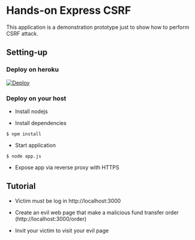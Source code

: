 # Hands-on Express CSRF

This application is a demonstration prototype just to show how to perform CSRF attack.

## Setting-up

### Deploy on heroku

[![Deploy](https://www.herokucdn.com/deploy/button.svg)](https://heroku.com/deploy?template=https://github.com/0xdbe/Hands-on-Express-CSRF)

### Deploy on your host

* Install nodejs

* Install dependencies

```console
$ npm install
```

* Start application

```console
$ node app.js
```

* Expose app via reverse proxy with HTTPS

## Tutorial

* Victim must be log in http://localhost:3000

* Create an evil web page that make a malicious fund transfer order (http://localhost:3000/order)

* Invit your victim to visit your evil page
